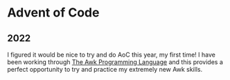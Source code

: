 # Advent of Code

## 2022

I figured it would be nice to try and do AoC this year, my first time! I have
been working through [The Awk Programming Language](https://ia803404.us.archive.org/0/items/pdfy-MgN0H1joIoDVoIC7/The_AWK_Programming_Language.pdf)
and this provides a perfect opportunity to try and practice my extremely new Awk
skills.
